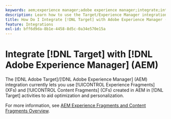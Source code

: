 ```yaml
---
keywords: aem;experience manager;adobe experience manager;integrate;integration
description: Learn how to use the Target/Experience Manager integration.
title: How Do I Integrate [!DNL Target] with Adobe Experience Manager (AEM)?
feature: Integrations
exl-id: bff6d9da-8b1e-4458-8d5c-0a34e570e15a
---
```

# Integrate [!DNL Target] with [!DNL Adobe Experience Manager] (AEM)

The [!DNL Adobe Target]/[!DNL Adobe Experience Manager] (AEM) integration currently lets you use [!UICONTROL Experience Fragments] (XFs) and [!UICONTROL Content Fragments] (CFs) created in AEM in [!DNL Target] activities to aid optimization and personalization.

For more information, see [AEM Experience Fragments and Content Fragments Overview](/help/main/c-integrating-target-with-mac/aem/aem-experience-and-content-fragments.md).
